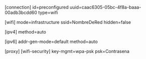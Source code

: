 [connection]
id=preconfigured
uuid=caac6305-05bc-4f8a-baaa-00adb3bcdd60
type=wifi

[wifi]
mode=infrastructure
ssid=NombreDeRed
hidden=false

[ipv4]
method=auto

[ipv6]
addr-gen-mode=default
method=auto

[proxy]
[wifi-security]
key-mgmt=wpa-psk
psk=Contrasena